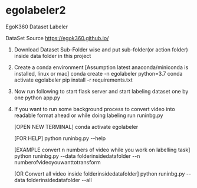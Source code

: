 # egolabeler2
EgoK360 Dataset Labeler


DataSet Source
https://egok360.github.io/

1. Download Dataset Sub-Folder wise and put sub-folder(or action folder) inside data folder in this project
2. Create a conda environment [Assumption latest anaconda/miniconda is installed, linux or mac]
    conda create -n egolabeler python=3.7
    conda activate egolabeler
    pip install -r requirements.txt
3. Now run following to start flask server and start labeling dataset one by one
    python app.py
    
4. If you want to run some background process to convert video into readable format ahead or while doing labeling run runinbg.py

    [OPEN NEW TERMINAL]
    conda activate egolabeler
    
    [FOR HELP]
    python runinbg.py --help
    
    [EXAMPLE convert n numbers of video while you work on labelling task]
    python runinbg.py --data folderinsidedatafolder --n numberofvideoyouwanttotransform
    
    [OR Convert all video inside folderinsidedatafolder]
    python runinbg.py --data folderinsidedatafolder --all

